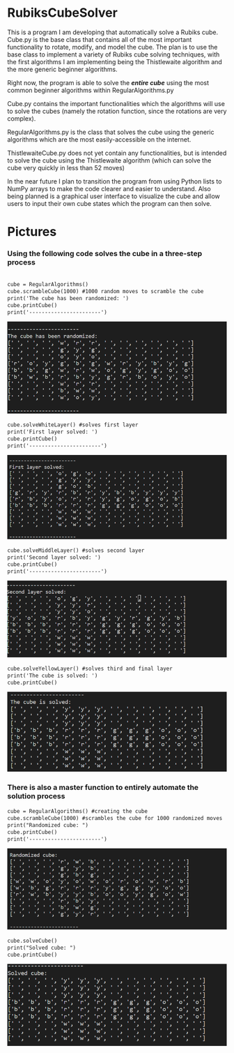 # RubiksCubeSolver

This is a program I am developing that automatically solve a Rubiks cube. Cube.py is the base class that contains all of the most important functionality to rotate, modify, and model the cube. The plan is to use the base class to implement a variety of Rubiks cube solving techniques, with the first algorithms I am implementing being the Thistlewaite algorithm and the more generic beginner algorithms.

Right now, the program is able to solve the  ***entire cube*** using the most common beginner algorithms within RegularAlgorithms.py

Cube.py contains the important functionalities which the algorithms will use to solve the cubes (namely the rotation function, since the rotations are very complex).

RegularAlgorithms.py is the class that solves the cube using the generic algorithms which are the most easily-accessible on the internet.

ThistlewaiteCube.py does not yet contain any functionalities, but is intended to solve the cube using the Thistlewaite algorithm (which can solve the cube very quickly in less than 52 moves)

In the near future I plan to transition the program from using Python lists to NumPy arrays to make the code clearer and easier to understand.
Also being planned is a graphical user interface to visualize the cube and allow users to input their own cube states which the program can then solve.

# Pictures

### Using the following code solves the cube in a three-step process
```

cube = RegularAlgorithms()
cube.scrambleCube(1000) #1000 random moves to scramble the cube
print('The cube has been randomized: ')
cube.printCube()
print('-----------------------')
```

![Cube is first randomized](WorkingPictures/CubeRandomized.png)
```
cube.solveWhiteLayer() #solves first layer
print('First layer solved: ')
cube.printCube()
print('-----------------------')
```
![Program solves the first layer](WorkingPictures/FirstLayerSolved.png)
```
cube.solveMiddleLayer() #solves second layer
print('Second layer solved: ')
cube.printCube()
print('-----------------------')
```
![Program solves the second layer](WorkingPictures/SecondLayerSolved.png)
```
cube.solveYellowLayer() #solves third and final layer
print('The cube is solved: ')
cube.printCube()
```
![Program finishes solving the cube](WorkingPictures/CubeSolved.png)

### There is also a master function to entirely automate the solution process
```
cube = RegularAlgorithms() #creating the cube
cube.scrambleCube(1000) #scrambles the cube for 1000 randomized moves
print("Randomized cube: ")
cube.printCube()
print('-----------------------')
```
![Cube randomized](WorkingPictures/CubeRandomized_V2.png)
```
cube.solveCube()
print("Solved cube: ")
cube.printCube()
```
![Cube solved](WorkingPictures/CubeSolved_V2.png)

